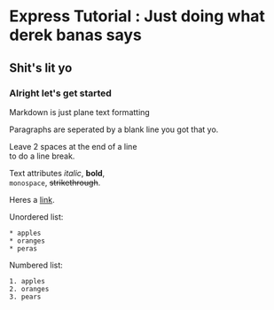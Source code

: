 Express Tutorial : Just doing what derek banas says
============

Shit's lit yo
-------------

### Alright let's get started
Markdown is just plane text formatting

Paragraphs are seperated
by a blank line you got that yo.

Leave 2 spaces at the end of a line  
to do a line break.

Text attributes *italic*, **bold**,  
`monospace`, ~~strikethrough~~.

Heres a [link](http://www.google.com).

Unordered list:

    * apples
    * oranges
    * peras

Numbered list:

    1. apples
    2. oranges
    3. pears
